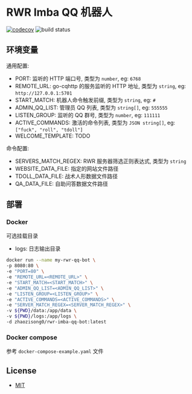 # RWR Imba QQ 机器人

[![codecov](https://codecov.io/gh/Kreedzt/rwr-imba-qq-bot/branch/master/graph/badge.svg?token=MWGXZH7GO9)](https://codecov.io/gh/Kreedzt/rwr-imba-qq-bot)
![build status](https://github.com/Kreedzt/rwr-imba-qq-bot/actions/workflows/ci.yml/badge.svg?branch=master)

## 环境变量

通用配置:
- PORT: 监听的 HTTP 端口号, 类型为 `number`, eg: `6768`
- REMOTE_URL: go-cqhttp 的服务监听的 HTTP 地址, 类型为 `string`, eg: `http://127.0.0.1:5701`
- START_MATCH: 机器人命令触发前缀, 类型为 `string`, eg: `#`
- ADMIN_QQ_LIST: 管理员 QQ 列表, 类型为 `string[]`, eg: `555555`
- LISTEN_GROUP: 监听的 QQ 群号, 类型为 `number`, eg: `111111`
- ACTIVE_COMMANDS: 激活的命令列表, 类型为 `JSON string[]`, eg: `["fuck", "roll", "tdoll"]`
- WELCOME_TEMPLATE: TODO

命令配置:
- SERVERS_MATCH_REGEX: RWR 服务器筛选正则表达式, 类型为 `string`
- WEBSITE_DATA_FILE: 指定的网站文件路径
- TDOLL_DATA_FILE: 战术人形数据文件路径
- QA_DATA_FILE: 自助问答数据文件路径

## 部署

### Docker

可选挂载目录
- logs: 日志输出目录

```sh
docker run --name my-rwr-qq-bot \
-p 8080:80 \
-e "PORT=80" \
-e "REMOTE_URL=<REMOTE_URL>" \
-e "START_MATCH=<START_MATCH>" \
-e "ADMIN_QQ_LIST=<ADMIN_QQ_LIST>" \
-e "LISTEN_GROUP=<LISTEN_GROUP>" \
-e "ACTIVE_COMMANDS=<ACTIVE_COMMANDS>" \
-e "SERVER_MATCH_REGEX=<SERVER_MATCH_REGEX>" \
-v ${PWD}/data:/app/data \
-v ${PWD}/logs:/app/logs \
-d zhaozisong0/rwr-imba-qq-bot:latest
```

### Docker compose

参考 `docker-compose-example.yaml` 文件

## License

- [MIT](https://opensource.org/licenses/MIT)
